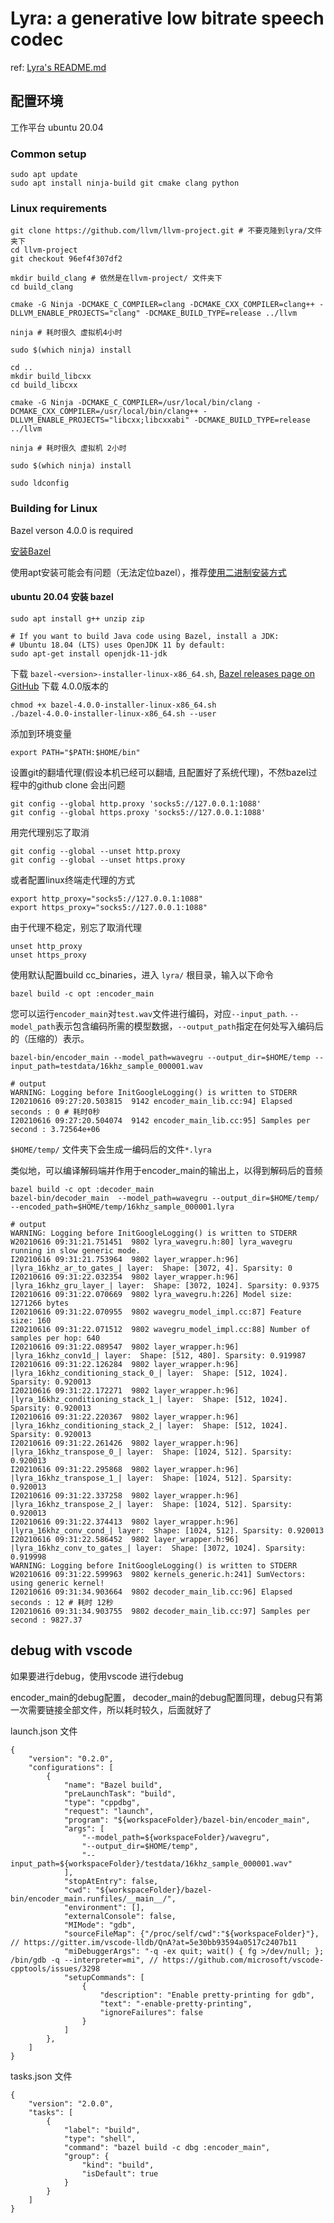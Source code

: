 # Lyra: a generative low bitrate speech codec

ref: [Lyra's README.md](https://github.com/google/lyra/blob/main/README.md)

## 配置环境

工作平台 ubuntu 20.04

### Common setup
```shell
sudo apt update
sudo apt install ninja-build git cmake clang python
```

### Linux requirements
```shell
git clone https://github.com/llvm/llvm-project.git # 不要克隆到lyra/文件夹下
cd llvm-project
git checkout 96ef4f307df2

mkdir build_clang # 依然是在llvm-project/ 文件夹下
cd build_clang

cmake -G Ninja -DCMAKE_C_COMPILER=clang -DCMAKE_CXX_COMPILER=clang++ -DLLVM_ENABLE_PROJECTS="clang" -DCMAKE_BUILD_TYPE=release ../llvm

ninja # 耗时很久 虚拟机4小时

sudo $(which ninja) install

cd ..
mkdir build_libcxx
cd build_libcxx

cmake -G Ninja -DCMAKE_C_COMPILER=/usr/local/bin/clang -DCMAKE_CXX_COMPILER=/usr/local/bin/clang++ -DLLVM_ENABLE_PROJECTS="libcxx;libcxxabi" -DCMAKE_BUILD_TYPE=release ../llvm

ninja # 耗时很久 虚拟机 2小时

sudo $(which ninja) install

sudo ldconfig
```

### Building for Linux

Bazel verson 4.0.0 is required

[安装Bazel](https://docs.bazel.build/versions/master/install.html)

使用apt安装可能会有问题（无法定位bazel），推荐[使用二进制安装方式](https://docs.bazel.build/versions/main/install-ubuntu.html#install-with-installer-ubuntu)

#### ubuntu 20.04 安装 bazel 
```shell
sudo apt install g++ unzip zip

# If you want to build Java code using Bazel, install a JDK:
# Ubuntu 18.04 (LTS) uses OpenJDK 11 by default:
sudo apt-get install openjdk-11-jdk
```

下载 `bazel-<version>-installer-linux-x86_64.sh`, [Bazel releases page on GitHub](https://github.com/bazelbuild/bazel/releases) 下载 4.0.0版本的

```shell
chmod +x bazel-4.0.0-installer-linux-x86_64.sh
./bazel-4.0.0-installer-linux-x86_64.sh --user
```

添加到环境变量
```shell
export PATH="$PATH:$HOME/bin"
```

设置git的翻墙代理(假设本机已经可以翻墙, 且配置好了系统代理)，不然bazel过程中的github clone 会出问题
```shell
git config --global http.proxy 'socks5://127.0.0.1:1088'
git config --global https.proxy 'socks5://127.0.0.1:1088'
```

用完代理别忘了取消
```shell
git config --global --unset http.proxy
git config --global --unset https.proxy
```

或者配置linux终端走代理的方式
```shell
export http_proxy="socks5://127.0.0.1:1088"
export https_proxy="socks5://127.0.0.1:1088"
```
由于代理不稳定，别忘了取消代理
```shell
unset http_proxy
unset https_proxy
```

使用默认配置build cc_binaries，进入 `lyra/` 根目录，输入以下命令
```shell
bazel build -c opt :encoder_main
```

您可以运行`encoder_main`对`test.wav`文件进行编码，对应`--input_path`. `--model_path`表示包含编码所需的模型数据，`--output_path`指定在何处写入编码后的（压缩的）表示。

```shell
bazel-bin/encoder_main --model_path=wavegru --output_dir=$HOME/temp --input_path=testdata/16khz_sample_000001.wav

# output
WARNING: Logging before InitGoogleLogging() is written to STDERR
I20210616 09:27:20.503815  9142 encoder_main_lib.cc:94] Elapsed seconds : 0 # 耗时0秒
I20210616 09:27:20.504074  9142 encoder_main_lib.cc:95] Samples per second : 3.72564e+06
```

`$HOME/temp/` 文件夹下会生成一编码后的文件`*.lyra`

类似地，可以编译解码端并作用于encoder_main的输出上，以得到解码后的音频

```shell
bazel build -c opt :decoder_main
bazel-bin/decoder_main  --model_path=wavegru --output_dir=$HOME/temp/ --encoded_path=$HOME/temp/16khz_sample_000001.lyra

# output
WARNING: Logging before InitGoogleLogging() is written to STDERR
W20210616 09:31:21.751451  9802 lyra_wavegru.h:80] lyra_wavegru running in slow generic mode.
I20210616 09:31:21.753964  9802 layer_wrapper.h:96] |lyra_16khz_ar_to_gates_| layer:  Shape: [3072, 4]. Sparsity: 0
I20210616 09:31:22.032354  9802 layer_wrapper.h:96] |lyra_16khz_gru_layer_| layer:  Shape: [3072, 1024]. Sparsity: 0.9375
I20210616 09:31:22.070669  9802 lyra_wavegru.h:226] Model size: 1271266 bytes
I20210616 09:31:22.070955  9802 wavegru_model_impl.cc:87] Feature size: 160
I20210616 09:31:22.071512  9802 wavegru_model_impl.cc:88] Number of samples per hop: 640
I20210616 09:31:22.089547  9802 layer_wrapper.h:96] |lyra_16khz_conv1d_| layer:  Shape: [512, 480]. Sparsity: 0.919987
I20210616 09:31:22.126284  9802 layer_wrapper.h:96] |lyra_16khz_conditioning_stack_0_| layer:  Shape: [512, 1024]. Sparsity: 0.920013
I20210616 09:31:22.172271  9802 layer_wrapper.h:96] |lyra_16khz_conditioning_stack_1_| layer:  Shape: [512, 1024]. Sparsity: 0.920013
I20210616 09:31:22.220367  9802 layer_wrapper.h:96] |lyra_16khz_conditioning_stack_2_| layer:  Shape: [512, 1024]. Sparsity: 0.920013
I20210616 09:31:22.261426  9802 layer_wrapper.h:96] |lyra_16khz_transpose_0_| layer:  Shape: [1024, 512]. Sparsity: 0.920013
I20210616 09:31:22.295868  9802 layer_wrapper.h:96] |lyra_16khz_transpose_1_| layer:  Shape: [1024, 512]. Sparsity: 0.920013
I20210616 09:31:22.337258  9802 layer_wrapper.h:96] |lyra_16khz_transpose_2_| layer:  Shape: [1024, 512]. Sparsity: 0.920013
I20210616 09:31:22.374413  9802 layer_wrapper.h:96] |lyra_16khz_conv_cond_| layer:  Shape: [1024, 512]. Sparsity: 0.920013
I20210616 09:31:22.586452  9802 layer_wrapper.h:96] |lyra_16khz_conv_to_gates_| layer:  Shape: [3072, 1024]. Sparsity: 0.919998
WARNING: Logging before InitGoogleLogging() is written to STDERR
W20210616 09:31:22.599963  9802 kernels_generic.h:241] SumVectors: using generic kernel!
I20210616 09:31:34.903664  9802 decoder_main_lib.cc:96] Elapsed seconds : 12 # 耗时 12秒
I20210616 09:31:34.903755  9802 decoder_main_lib.cc:97] Samples per second : 9827.37
```

## debug with vscode

如果要进行debug，使用vscode 进行debug

encoder_main的debug配置， decoder_main的debug配置同理，debug只有第一次需要链接全部文件，所以耗时较久，后面就好了

launch.json 文件 
```shell
{
    "version": "0.2.0",
    "configurations": [
        {
            "name": "Bazel build",
            "preLaunchTask": "build",
            "type": "cppdbg",
            "request": "launch",
            "program": "${workspaceFolder}/bazel-bin/encoder_main",
            "args": [
                "--model_path=${workspaceFolder}/wavegru",
                "--output_dir=$HOME/temp",
                "--input_path=${workspaceFolder}/testdata/16khz_sample_000001.wav"
            ],
            "stopAtEntry": false,
            "cwd": "${workspaceFolder}/bazel-bin/encoder_main.runfiles/__main__/",
            "environment": [],
            "externalConsole": false,
            "MIMode": "gdb",
            "sourceFileMap": {"/proc/self/cwd":"${workspaceFolder}"}, // https://gitter.im/vscode-lldb/QnA?at=5e30bb93594a0517c2407b11
            "miDebuggerArgs": "-q -ex quit; wait() { fg >/dev/null; }; /bin/gdb -q --interpreter=mi", // https://github.com/microsoft/vscode-cpptools/issues/3298
            "setupCommands": [
                {
                    "description": "Enable pretty-printing for gdb",
                    "text": "-enable-pretty-printing",
                    "ignoreFailures": false
                }
            ]
        },
    ]
}
```

tasks.json 文件
```shell
{
    "version": "2.0.0",
    "tasks": [
        {
            "label": "build",
            "type": "shell",
            "command": "bazel build -c dbg :encoder_main",
            "group": {
                "kind": "build",
                "isDefault": true
            }
        }
    ]
}
```